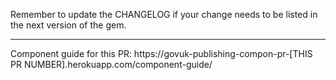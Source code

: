 Remember to update the CHANGELOG if your change needs to be listed in the next version of the gem.

---

Component guide for this PR:
https://govuk-publishing-compon-pr-[THIS PR NUMBER].herokuapp.com/component-guide/
